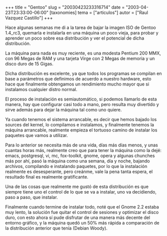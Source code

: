 +++
title = "Gentoo"
slug = "20030423233316714"
date = "2003-04-23T23:33:00-06:00"
[taxonomies]
tema = ["articulos"]
autor = ["Raul Vazquez Castillo"]
+++

Hace algunas semanas me di a la tarea de bajar la imagen ISO de Gentoo
1.4_rc3, quemarla e instalarla en una máquina un poco vieja, para probar
y aprender un poco sobre esa distribución y ver el potencial de dicha
distribución.

La máquina para nada es muy reciente, es una modesta Pentium 200 MMX,
con 96 Megas de RAM y una tarjeta Virge con 2 Megas de memoria y un
disco duro de 15 Gigas.

<!-- more -->
Dicha distribución es excelente, ya que todos los programas se compilan
en base a parámetros que definimos de acuerdo a nuestro hardware, esto
hace que finalmente obtengamos un rendimiento mucho mayor que si
instalamos cualquier distro normal.

El proceso de instalación es semiautomático, si podemos llamarlo de esta
manera, hay que configurar casi todo a mano, pero resulta muy divertido
y sirve además para dejar la máquina tal como uno quiere.

Ya cuando tenemos el sistema arrancable, es decir que hemos bajado los
sources del kernel, lo compilamos e instalamos, y finalmente tenemos la
máquina arrancable, realmente empieza el tortuoso camino de instalar los
paquetes que vamos a utilizar.

Para lo anterior se necesita más de una vida, días más días menos, y
unas cuantas horas más, realmente creo que para tener la máquina como la
dejé: emacs, postgresql, vi, mc, fox-toolkit, gnome, opera y algunas
chunches más por ahí, pasó la máquina como una semana, día y noche,
bajando archivos, compilando e instalando paquetes, por lo que la
instalación realmente es desesperante, pero creánme, vale la pena tanta
espera, el resultado final es realmente gratificante.

Una de las cosas que realmente me gustó de esta distribución es que
siempre tiene uno el control de lo que se va a instalar, uno va
decidiendo, paso a paso, que instalar.

Finalmente cuando termine de instalar todo, noté que el Gnome 2.2 estaba
muy lento, la solución fue quitar el control de sesiones y optimizar el
disco duro, con esto ahora sí pude disfrutar de una manera más decente
del entorno gráfico, y la máquina quedó un 50% más rápida a comparación
de la distribución anterior que tenía (Debian Woody).
